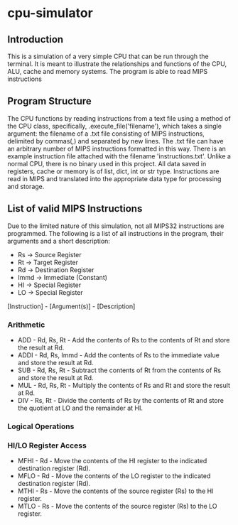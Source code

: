 # cpu-simulator
## Introduction
This is a simulation of a very simple CPU that can be run through the terminal. It is meant to illustrate the relationships and functions of the CPU, ALU, cache and memory systems. The program is able to read MIPS instructions

## Program Structure
The CPU functions by reading instructions from a text file using a method of the CPU class, specifically, .execute_file('filename'), which takes a single argument: the filename of a .txt file consisting of MIPS instructions, delimited by commas(,) and separated by new lines. The .txt file can have an arbitrary number of MIPS instructions formatted in this way. There is an example instruction file attached with the filename 'instructions.txt'.
Unlike a normal CPU, there is no binary used in this project. All data saved in registers, cache or memory is of list, dict, int or str type. Instructions are read in MIPS and translated into the appropriate data type for processing and storage.

## List of valid MIPS Instructions
Due to the limited nature of this simulation, not all MIPS32 instructions are programmed. The following is a list of all instructions in the program, their arguments and a short description:
- Rs -> Source Register
- Rt -> Target Register
- Rd -> Destination Register
- Immd -> Immediate (Constant)
- HI -> Special Register
- LO -> Special Register

[Instruction] - [Argument(s)] - [Description]

### Arithmetic
- ADD - Rd, Rs, Rt - Add the contents of Rs to the contents of Rt and store the result  at Rd.
- ADDI - Rd, Rs, Immd - Add the contents of Rs to the immediate value and store the result at Rd.
- SUB - Rd, Rs, Rt - Subtract the contents of Rt from the contents of Rs and store the result at Rd.
- MUL - Rd, Rs, Rt - Multiply the contents of Rs and Rt and store the result at Rd.
- DIV - Rs, Rt - Divide the contents of Rs by the contents of Rt and store the quotient at LO and the remainder at HI.

### Logical Operations


### HI/LO Register Access
- MFHI - Rd - Move the contents of the HI register to the indicated destination register (Rd).
- MFLO - Rd - Move the contents of the LO register to the indicated destination register (Rd).
- MTHI - Rs - Move the contents of the source register (Rs) to the HI register.
- MTLO - Rs - Move the contents of the source register (Rs) to the LO register.
